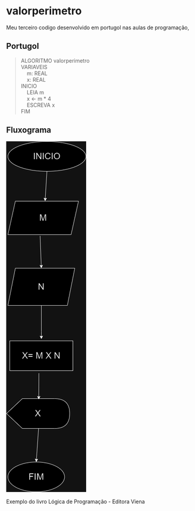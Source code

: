 # valorperimetro  

Meu terceiro codigo desenvolvido em portugol nas aulas de programação, 

## Portugol
>ALGORITMO valorperimetro \
>VARIAVEIS \
> &nbsp;&nbsp;&nbsp;&nbsp;m: REAL \
> &nbsp;&nbsp;&nbsp;&nbsp;x: REAL \
> INICIO \
> &nbsp;&nbsp;&nbsp;&nbsp;LEIA m \
> &nbsp;&nbsp;&nbsp;&nbsp;x ← m * 4  \
> &nbsp;&nbsp;&nbsp;&nbsp;ESCREVA  x \
> FIM

## Fluxograma
![alt text](https://github.com/databiteps/multiplicacao/blob/main/multiplicacao.drawio.png?raw=true "Title")

Exemplo do livro Lógica de Programação - Editora Viena

